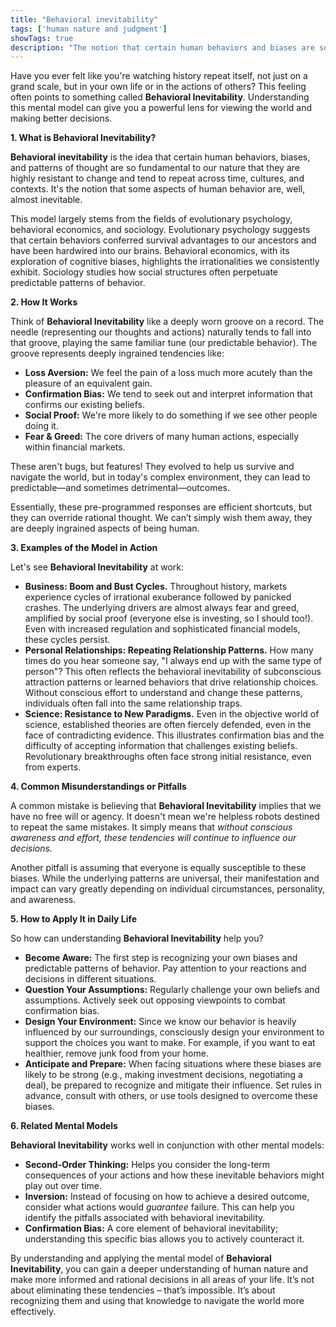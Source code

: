 ```yaml
---
title: "Behavioral inevitability"
tags: ['human nature and judgment']
showTags: true
description: "The notion that certain human behaviors and biases are so deeply ingrained that they persist across time and cultures."
---
```



Have you ever felt like you're watching history repeat itself, not just on a grand scale, but in your own life or in the actions of others? This feeling often points to something called **Behavioral Inevitability**. Understanding this mental model can give you a powerful lens for viewing the world and making better decisions.

**1. What is Behavioral Inevitability?**

**Behavioral inevitability** is the idea that certain human behaviors, biases, and patterns of thought are so fundamental to our nature that they are highly resistant to change and tend to repeat across time, cultures, and contexts. It's the notion that some aspects of human behavior are, well, almost inevitable.

This model largely stems from the fields of evolutionary psychology, behavioral economics, and sociology. Evolutionary psychology suggests that certain behaviors conferred survival advantages to our ancestors and have been hardwired into our brains. Behavioral economics, with its exploration of cognitive biases, highlights the irrationalities we consistently exhibit. Sociology studies how social structures often perpetuate predictable patterns of behavior.

**2. How It Works**

Think of **Behavioral Inevitability** like a deeply worn groove on a record. The needle (representing our thoughts and actions) naturally tends to fall into that groove, playing the same familiar tune (our predictable behavior). The groove represents deeply ingrained tendencies like:

*   **Loss Aversion:** We feel the pain of a loss much more acutely than the pleasure of an equivalent gain.
*   **Confirmation Bias:** We tend to seek out and interpret information that confirms our existing beliefs.
*   **Social Proof:** We're more likely to do something if we see other people doing it.
*   **Fear & Greed:** The core drivers of many human actions, especially within financial markets.

These aren't bugs, but features! They evolved to help us survive and navigate the world, but in today's complex environment, they can lead to predictable—and sometimes detrimental—outcomes.

Essentially, these pre-programmed responses are efficient shortcuts, but they can override rational thought. We can’t simply wish them away, they are deeply ingrained aspects of being human.

**3. Examples of the Model in Action**

Let's see **Behavioral Inevitability** at work:

*   **Business: Boom and Bust Cycles.** Throughout history, markets experience cycles of irrational exuberance followed by panicked crashes. The underlying drivers are almost always fear and greed, amplified by social proof (everyone else is investing, so I should too!). Even with increased regulation and sophisticated financial models, these cycles persist.
*   **Personal Relationships: Repeating Relationship Patterns.** How many times do you hear someone say, "I always end up with the same type of person"? This often reflects the behavioral inevitability of subconscious attraction patterns or learned behaviors that drive relationship choices. Without conscious effort to understand and change these patterns, individuals often fall into the same relationship traps.
*   **Science: Resistance to New Paradigms.** Even in the objective world of science, established theories are often fiercely defended, even in the face of contradicting evidence. This illustrates confirmation bias and the difficulty of accepting information that challenges existing beliefs. Revolutionary breakthroughs often face strong initial resistance, even from experts.

**4. Common Misunderstandings or Pitfalls**

A common mistake is believing that **Behavioral Inevitability** implies that we have no free will or agency. It doesn't mean we're helpless robots destined to repeat the same mistakes. It simply means that *without conscious awareness and effort, these tendencies will continue to influence our decisions.*

Another pitfall is assuming that everyone is equally susceptible to these biases. While the underlying patterns are universal, their manifestation and impact can vary greatly depending on individual circumstances, personality, and awareness.

**5. How to Apply It in Daily Life**

So how can understanding **Behavioral Inevitability** help you?

*   **Become Aware:** The first step is recognizing your own biases and predictable patterns of behavior. Pay attention to your reactions and decisions in different situations.
*   **Question Your Assumptions:** Regularly challenge your own beliefs and assumptions. Actively seek out opposing viewpoints to combat confirmation bias.
*   **Design Your Environment:** Since we know our behavior is heavily influenced by our surroundings, consciously design your environment to support the choices you want to make. For example, if you want to eat healthier, remove junk food from your home.
*   **Anticipate and Prepare:** When facing situations where these biases are likely to be strong (e.g., making investment decisions, negotiating a deal), be prepared to recognize and mitigate their influence. Set rules in advance, consult with others, or use tools designed to overcome these biases.

**6. Related Mental Models**

**Behavioral Inevitability** works well in conjunction with other mental models:

*   **Second-Order Thinking:** Helps you consider the long-term consequences of your actions and how these inevitable behaviors might play out over time.
*   **Inversion:** Instead of focusing on how to achieve a desired outcome, consider what actions would *guarantee* failure. This can help you identify the pitfalls associated with behavioral inevitability.
*   **Confirmation Bias:** A core element of behavioral inevitability; understanding this specific bias allows you to actively counteract it.

By understanding and applying the mental model of **Behavioral Inevitability**, you can gain a deeper understanding of human nature and make more informed and rational decisions in all areas of your life. It’s not about eliminating these tendencies – that’s impossible. It’s about recognizing them and using that knowledge to navigate the world more effectively.

